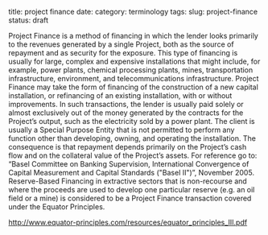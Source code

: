 title: project finance
date:
category: terminology
tags: 
slug: project-finance
status: draft

<!--
icon: file-code-o
summary: 
-->
Project Finance is a method of financing in which the lender looks primarily to the revenues generated by a single Project, both as the source of repayment and as security for the exposure. This type of financing is usually for large, complex and expensive installations that might include, for example, power plants, chemical processing plants, mines, transportation infrastructure, environment, and telecommunications infrastructure. Project Finance may take the form of financing of the construction of a new capital installation, or refinancing of an existing installation, with or without improvements. In such transactions, the lender is usually paid solely or almost exclusively out of the money generated by the contracts for the Project’s output, such as the 
electricity sold by a power plant. The client is usually a Special Purpose Entity that is not permitted to perform any function other than developing, owning, and operating the installation. The consequence is that repayment depends primarily on the Project’s cash flow and on the collateral 
value of the Project’s assets. For reference go to: “Basel Committee on Banking Supervision, International Convergence of Capital Measurement and Capital Standards ("Basel II")”, November 2005. Reserve-Based Financing in extractive sectors that is non-recourse and where the proceeds are 
used to develop one particular reserve (e.g. an oil field or a mine) is considered to be a Project Finance transaction covered under the Equator Principles.

http://www.equator-principles.com/resources/equator_principles_III.pdf

